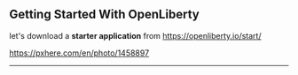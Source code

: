 <!-- .slide: data-background="img/background/binary-code.jpg" data-background-color="black" data-background-opacity="0.2" -->

## Getting Started With OpenLiberty

let's download a **starter application** from <https://openliberty.io/start/>

<https://pxhere.com/en/photo/1458897> <!-- .element: class="attribution" -->

---

<!-- .slide: data-background="img/database-model-transparent.png" data-background-size="contain" -->
